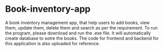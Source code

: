# Book-inventory-app
A book inventory management app, that help users to add books, view them, update them, delete them and search as per the requirement. 
To run the program, please download and run the .exe file. It will automatically create database to sotre the books. 
The code for frontend and backend for this application is also uploaded for reference.
